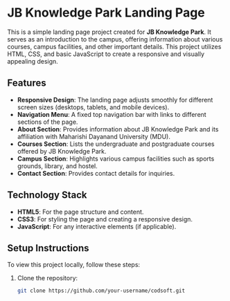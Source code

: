 # JB Knowledge Park Landing Page

This is a simple landing page project created for **JB Knowledge Park**. It serves as an introduction to the campus, offering information about various courses, campus facilities, and other important details. This project utilizes HTML, CSS, and basic JavaScript to create a responsive and visually appealing design.

## Features

- **Responsive Design**: The landing page adjusts smoothly for different screen sizes (desktops, tablets, and mobile devices).
- **Navigation Menu**: A fixed top navigation bar with links to different sections of the page.
- **About Section**: Provides information about JB Knowledge Park and its affiliation with Maharishi Dayanand University (MDU).
- **Courses Section**: Lists the undergraduate and postgraduate courses offered by JB Knowledge Park.
- **Campus Section**: Highlights various campus facilities such as sports grounds, library, and hostel.
- **Contact Section**: Provides contact details for inquiries.

## Technology Stack

- **HTML5**: For the page structure and content.
- **CSS3**: For styling the page and creating a responsive design.
- **JavaScript**: For any interactive elements (if applicable).

## Setup Instructions

To view this project locally, follow these steps:

1. Clone the repository:
   ```bash
   git clone https://github.com/your-username/codsoft.git
